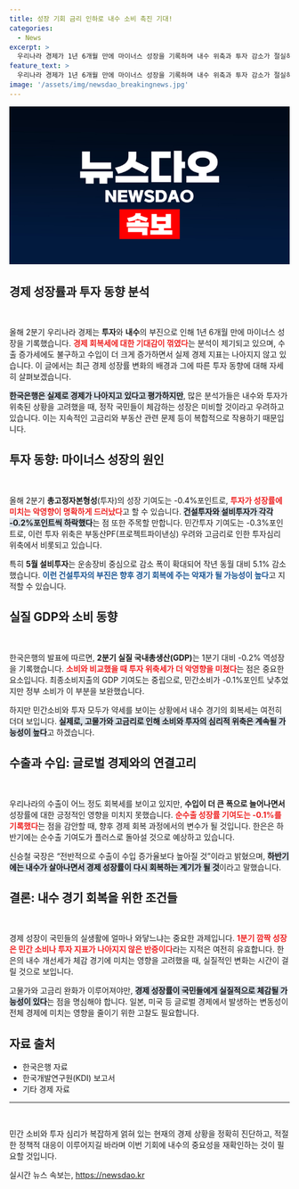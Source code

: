 ```yaml
---
title: 성장 기회 금리 인하로 내수 소비 촉진 기대!
categories:
  - News
excerpt: >
  우리나라 경제가 1년 6개월 만에 마이너스 성장을 기록하며 내수 위축과 투자 감소가 절실히 드러났다. 고금리와 부동산 PF 우려 속에 민간소비도 부진, 하반기 개선 기대감은 낮아져 전문가들은 체감 경제 회복이 더디게 진행될 것이라 경고한다.
feature_text: >
  우리나라 경제가 1년 6개월 만에 마이너스 성장을 기록하며 내수 위축과 투자 감소가 절실히 드러났다. 고금리와 부동산 PF 우려 속에 민간소비도 부진, 하반기 개선 기대감은 낮아져 전문가들은 체감 경제 회복이 더디게 진행될 것이라 경고한다.
image: '/assets/img/newsdao_breakingnews.jpg'
---
```


<p><img src="/assets/img/newsdao_breakingnews.jpg" alt="firstkoreanews 속보" /></p>

<h2 data-ke-size="size26">경제 성장률과 투자 동향 분석</h2>

<p data-ke-size="size16">&nbsp;</p>

<p>올해 2분기 우리나라 경제는 <strong>투자</strong>와 <strong>내수</strong>의 부진으로 인해 1년 6개월 만에 마이너스 성장을 기록했습니다. <b><span style="color: #ee2323;">경제 회복세에 대한 기대감이 꺾였다</span></b>는 분석이 제기되고 있으며, 수출 증가세에도 불구하고 수입이 더 크게 증가하면서 실제 경제 지표는 나아지지 않고 있습니다. 이 글에서는 최근 경제 성장률 변화의 배경과 그에 따른 투자 동향에 대해 자세히 살펴보겠습니다. </p>

<p><b><span style="background-color: #21538527;">한국은행은 실제로 경제가 나아지고 있다고 평가하지만</span></b>, 많은 분석가들은 내수와 투자가 위축된 상황을 고려했을 때, 정작 국민들이 체감하는 성장은 미비할 것이라고 우려하고 있습니다. 이는 지속적인 고금리와 부동산 관련 문제 등이 복합적으로 작용하기 때문입니다. </p>

<h2 data-ke-size="size26">투자 동향: 마이너스 성장의 원인</h2>

<p data-ke-size="size16">&nbsp;</p>

<p>올해 2분기 <strong>총고정자본형성</strong>(투자)의 성장 기여도는 -0.4%포인트로, <b><span style="color: #ee2323;">투자가 성장률에 미치는 악영향이 명확하게 드러났다</span></b>고 할 수 있습니다. <b><span style="background-color: #21538527;">건설투자와 설비투자가 각각 -0.2%포인트씩 하락했다</span></b>는 점 또한 주목할 만합니다. 민간투자 기여도는 -0.3%포인트로, 이런 투자 위축은 부동산PF(프로젝트파이낸싱) 우려와 고금리로 인한 투자심리 위축에서 비롯되고 있습니다.</p>

<p>특히 <strong>5월 설비투자</strong>는 운송장비 중심으로 감소 폭이 확대되어 작년 동월 대비 5.1% 감소했습니다. <b><span style="color: #1a5490;">이런 건설투자의 부진은 향후 경기 회복에 주는 악재가 될 가능성이 높다</span></b>고 지적할 수 있습니다. </p>

<h2 data-ke-size="size26">실질 GDP와 소비 동향</h2>

<p data-ke-size="size16">&nbsp;</p>

<p>한국은행의 발표에 따르면, <strong>2분기 실질 국내총생산(GDP)</strong>는 1분기 대비 -0.2% 역성장을 기록했습니다. <b><span style="color: #ee2323;">소비와 비교했을 때 투자 위축세가 더 악영향을 미쳤다</span></b>는 점은 중요한 요소입니다. 최종소비지출의 GDP 기여도는 중립으로, 민간소비가 -0.1%포인트 낮추었지만 정부 소비가 이 부분을 보완했습니다.</p>

<p>하지만 민간소비와 투자 모두가 약세를 보이는 상황에서 내수 경기의 회복세는 여전히 더뎌 보입니다. <b><span style="background-color: #21538527;">실제로, 고물가와 고금리로 인해 소비와 투자의 심리적 위축은 계속될 가능성이 높다</span></b>고 하겠습니다. </p>

<h2 data-ke-size="size26">수출과 수입: 글로벌 경제와의 연결고리</h2>

<p data-ke-size="size16">&nbsp;</p>

<p>우리나라의 수출이 어느 정도 회복세를 보이고 있지만, <strong>수입이 더 큰 폭으로 늘어나면서</strong> 성장률에 대한 긍정적인 영향을 미치지 못했습니다. <b><span style="color: #ee2323;">순수출 성장률 기여도는 -0.1%를 기록했다</span></b>는 점을 감안할 때, 향후 경제 회복 과정에서의 변수가 될 것입니다. 한은은 하반기에는 순수출 기여도가 플러스로 돌아설 것으로 예상하고 있습니다.</p>

<p>신승철 국장은 “전반적으로 수출이 수입 증가율보다 높아질 것”이라고 밝혔으며, <b><span style="background-color: #21538527;">하반기에는 내수가 살아나면서 경제 성장률이 다시 회복하는 계기가 될 것</span></b>이라고 말했습니다. </p>

<h2 data-ke-size="size26">결론: 내수 경기 회복을 위한 조건들</h2>

<p data-ke-size="size16">&nbsp;</p>

<p>경제 성장이 국민들의 실생활에 얼마나 와닿느냐는 중요한 과제입니다. <b><span style="color: #ee2323;">1분기 깜짝 성장은 민간 소비나 투자 지표가 나아지지 않은 반증이다</span></b>라는 지적은 여전히 유효합니다. 한은의 내수 개선세가 체감 경기에 미치는 영향을 고려했을 때, 실질적인 변화는 시간이 걸릴 것으로 보입니다.</p>

<p>고물가와 고금리 완화가 이루어져야만, <b><span style="background-color: #21538527;">경제 성장률이 국민들에게 실질적으로 체감될 가능성이 있다</span></b>는 점을 명심해야 합니다. 일본, 미국 등 글로벌 경제에서 발생하는 변동성이 전체 경제에 미치는 영향을 줄이기 위한 고찰도 필요합니다.</p>

<h2>자료 출처</h2>

<ul>
    <li>한국은행 자료</li>
    <li>한국개발연구원(KDI) 보고서</li>
    <li>기타 경제 자료</li>
</ul>

<hr>

<p data-ke-size="size16">&nbsp;</p>

<p>민간 소비와 투자 심리가 복잡하게 얽혀 있는 현재의 경제 상황을 정확히 진단하고, 적절한 정책적 대응이 이루어지길 바라며 이번 기회에 내수의 중요성을 재확인하는 것이 필요할 것입니다.</p>
실시간 뉴스 속보는, <a href="https://newsdao.kr" rel="dofollow">https://newsdao.kr</a>


